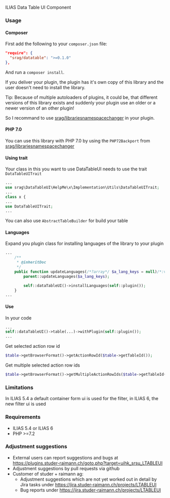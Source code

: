 ILIAS Data Table UI Component

### Usage

#### Composer
First add the following to your `composer.json` file:
```json
"require": {
  "srag/datatable": ">=0.1.0"
},
```
And run a `composer install`.

If you deliver your plugin, the plugin has it's own copy of this library and the user doesn't need to install the library.

Tip: Because of multiple autoloaders of plugins, it could be, that different versions of this library exists and suddenly your plugin use an older or a newer version of an other plugin!

So I recommand to use [srag/librariesnamespacechanger](https://packagist.org/packages/srag/librariesnamespacechanger) in your plugin.

#### PHP 7.0
You can use this library with PHP 7.0 by using the `PHP72Backport` from [srag/librariesnamespacechanger](https://packagist.org/packages/srag/librariesnamespacechanger)

#### Using trait
Your class in this you want to use DataTableUI needs to use the trait `DataTableUITrait`
```php
...
use srag\DataTableUI\HelpMe\x\Implementation\Utils\DataTableUITrait;
...
class x {
...
use DataTableUITrait;
...
```

You can also use `AbstractTableBuilder` for build your table

#### Languages
Expand you plugin class for installing languages of the library to your plugin
```php
...
	/**
     * @inheritDoc
     */
    public function updateLanguages(/*?array*/ $a_lang_keys = null)/*:void*/ {
		parent::updateLanguages($a_lang_keys);

		self::dataTableUI()->installLanguages(self::plugin());
	}
...
```

#### Use
In your code
```php
...
self::dataTableUI()->table(...)->withPlugin(self::plugin());
...
```

Get selected action row id
```php
$table->getBrowserFormat()->getActionRowId($table->getTableId());
```

Get multiple selected action row ids
```php
$table->getBrowserFormat()->getMultipleActionRowIds($table->getTableId());
```

### Limitations
In ILIAS 5.4 a default container form ui is used for the filter, in ILIAS 6, the new filter ui is used

### Requirements
* ILIAS 5.4 or ILIAS 6
* PHP >=7.2

### Adjustment suggestions
* External users can report suggestions and bugs at https://plugins.studer-raimann.ch/goto.php?target=uihk_srsu_LTABLEUI
* Adjustment suggestions by pull requests via github
* Customer of studer + raimann ag: 
	* Adjustment suggestions which are not yet worked out in detail by Jira tasks under https://jira.studer-raimann.ch/projects/LTABLEUI
	* Bug reports under https://jira.studer-raimann.ch/projects/LTABLEUI
